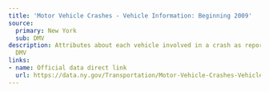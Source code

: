 ```yaml
---
title: 'Motor Vehicle Crashes - Vehicle Information: Beginning 2009'
source:
  primary: New York
  sub: DMV
description: Attributes about each vehicle involved in a crash as reported to NYS
  DMV
links:
- name: Official data direct link
  url: https://data.ny.gov/Transportation/Motor-Vehicle-Crashes-Vehicle-Information-Beginnin/xe9x-a24f
---
```

